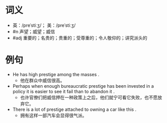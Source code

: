 # 词义
- 英：/preˈstiːʒ/； 美：/preˈstiːʒ/
- #n 声望；威望；威信
- #adj 重要的；名贵的；贵重的；受尊重的；令人敬仰的；讲究派头的
# 例句
- He has high prestige among the masses .
	- 他在群众中威信很高。
- Perhaps when enough bureaucratic prestige has been invested in a policy it is easier to see it fail than to abandon it .
	- 也许官僚们把威信押在一种政策上之后，他们就宁可看它失败，也不愿放弃它。
- There is a lot of prestige attached to owning a car like this .
	- 拥有这样一部汽车会显得很气派。
